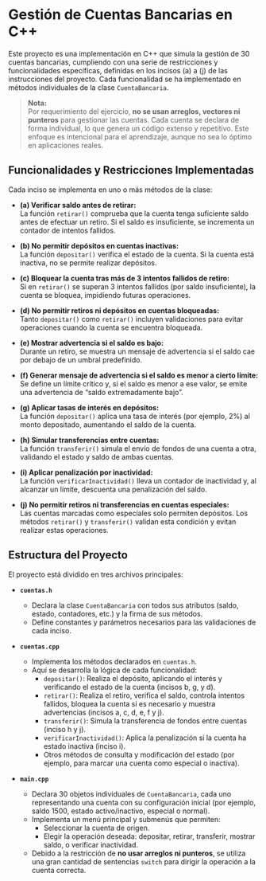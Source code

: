 # Gestión de Cuentas Bancarias en C++

Este proyecto es una implementación en C++ que simula la gestión de 30 cuentas bancarias, cumpliendo con una serie de restricciones y funcionalidades específicas, definidas en los incisos (a) a (j) de las instrucciones del proyecto. Cada funcionalidad se ha implementado en métodos individuales de la clase `CuentaBancaria`.

> **Nota:**  
> Por requerimiento del ejercicio, **no se usan arreglos, vectores ni punteros** para gestionar las cuentas. Cada cuenta se declara de forma individual, lo que genera un código extenso y repetitivo. Este enfoque es intencional para el aprendizaje, aunque no sea lo óptimo en aplicaciones reales.

## Funcionalidades y Restricciones Implementadas

Cada inciso se implementa en uno o más métodos de la clase:

- **(a) Verificar saldo antes de retirar:**  
  La función `retirar()` comprueba que la cuenta tenga suficiente saldo antes de efectuar un retiro. Si el saldo es insuficiente, se incrementa un contador de intentos fallidos.

- **(b) No permitir depósitos en cuentas inactivas:**  
  La función `depositar()` verifica el estado de la cuenta. Si la cuenta está inactiva, no se permite realizar depósitos.

- **(c) Bloquear la cuenta tras más de 3 intentos fallidos de retiro:**  
  Si en `retirar()` se superan 3 intentos fallidos (por saldo insuficiente), la cuenta se bloquea, impidiendo futuras operaciones.

- **(d) No permitir retiros ni depósitos en cuentas bloqueadas:**  
  Tanto `depositar()` como `retirar()` incluyen validaciones para evitar operaciones cuando la cuenta se encuentra bloqueada.

- **(e) Mostrar advertencia si el saldo es bajo:**  
  Durante un retiro, se muestra un mensaje de advertencia si el saldo cae por debajo de un umbral predefinido.

- **(f) Generar mensaje de advertencia si el saldo es menor a cierto límite:**  
  Se define un límite crítico y, si el saldo es menor a ese valor, se emite una advertencia de “saldo extremadamente bajo”.

- **(g) Aplicar tasas de interés en depósitos:**  
  La función `depositar()` aplica una tasa de interés (por ejemplo, 2%) al monto depositado, aumentando el saldo de la cuenta.

- **(h) Simular transferencias entre cuentas:**  
  La función `transferir()` simula el envío de fondos de una cuenta a otra, validando el estado y saldo de ambas cuentas.

- **(i) Aplicar penalización por inactividad:**  
  La función `verificarInactividad()` lleva un contador de inactividad y, al alcanzar un límite, descuenta una penalización del saldo.

- **(j) No permitir retiros ni transferencias en cuentas especiales:**  
  Las cuentas marcadas como especiales solo permiten depósitos. Los métodos `retirar()` y `transferir()` validan esta condición y evitan realizar estas operaciones.

## Estructura del Proyecto

El proyecto está dividido en tres archivos principales:

- **`cuentas.h`**  
  - Declara la clase `CuentaBancaria` con todos sus atributos (saldo, estado, contadores, etc.) y la firma de sus métodos.
  - Define constantes y parámetros necesarios para las validaciones de cada inciso.

- **`cuentas.cpp`**  
  - Implementa los métodos declarados en `cuentas.h`.
  - Aquí se desarrolla la lógica de cada funcionalidad:  
    - `depositar()`: Realiza el depósito, aplicando el interés y verificando el estado de la cuenta (incisos b, g, y d).  
    - `retirar()`: Realiza el retiro, verifica el saldo, controla intentos fallidos, bloquea la cuenta si es necesario y muestra advertencias (incisos a, c, d, e, f y j).  
    - `transferir()`: Simula la transferencia de fondos entre cuentas (inciso h y j).  
    - `verificarInactividad()`: Aplica la penalización si la cuenta ha estado inactiva (inciso i).  
    - Otros métodos de consulta y modificación del estado (por ejemplo, para marcar una cuenta como especial o inactiva).

- **`main.cpp`**  
  - Declara 30 objetos individuales de `CuentaBancaria`, cada uno representando una cuenta con su configuración inicial (por ejemplo, saldo 1500, estado activo/inactivo, especial o normal).
  - Implementa un menú principal y submenús que permiten:
    - Seleccionar la cuenta de origen.
    - Elegir la operación deseada: depositar, retirar, transferir, mostrar saldo, o verificar inactividad.
  - Debido a la restricción de **no usar arreglos ni punteros**, se utiliza una gran cantidad de sentencias `switch` para dirigir la operación a la cuenta correcta.
